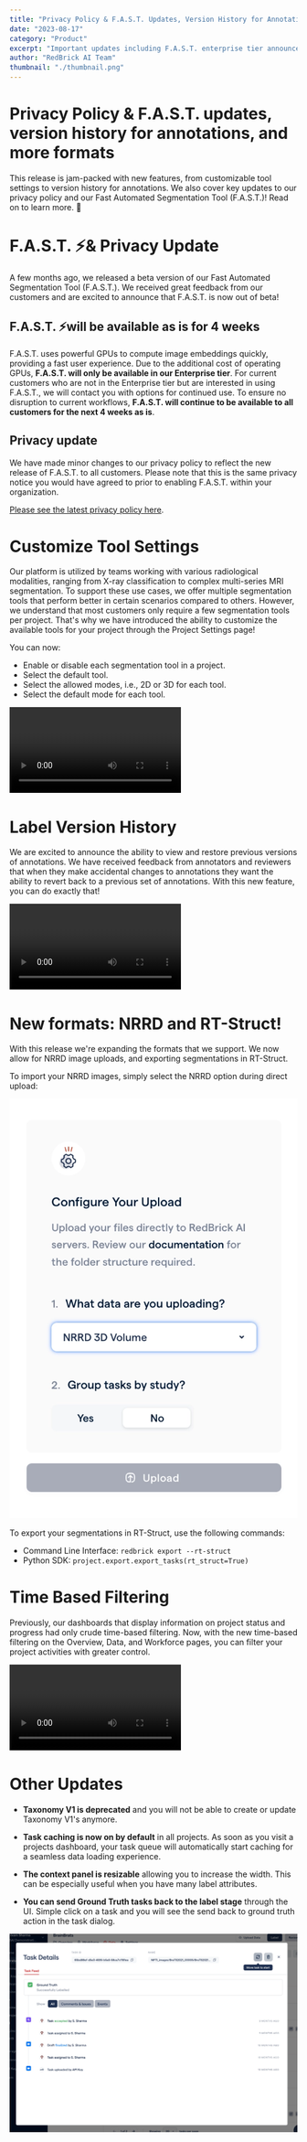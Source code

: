 ```yaml
---
title: "Privacy Policy & F.A.S.T. Updates, Version History for Annotations, and More Formats"
date: "2023-08-17"
category: "Product"
excerpt: "Important updates including F.A.S.T. enterprise tier announcement, customizable tool settings, label version history, new format support for NRRD and RT-Struct, and enhanced time-based filtering capabilities."
author: "RedBrick AI Team"
thumbnail: "./thumbnail.png"
---
```


# Privacy Policy & F.A.S.T. updates, version history for annotations, and more formats

This release is jam-packed with new features, from customizable tool settings to version history for annotations. We also cover key updates to our privacy policy and our Fast Automated Segmentation Tool (F.A.S.T.)! Read on to learn more. 🚀

# F.A.S.T. ⚡️& Privacy Update

A few months ago, we released a beta version of our Fast Automated Segmentation Tool (F.A.S.T.). We received great feedback from our customers and are excited to announce that F.A.S.T. is now out of beta!

## F.A.S.T. ⚡️will be available as is for 4 weeks

F.A.S.T. uses powerful GPUs to compute image embeddings quickly, providing a fast user experience. Due to the additional cost of operating GPUs, **F.A.S.T. will only be available in our Enterprise tier**. For current customers who are not in the Enterprise tier but are interested in using F.A.S.T., we will contact you with options for continued use. To ensure no disruption to current workflows, **F.A.S.T. will continue to be available to all customers for the next 4 weeks as is**.

## Privacy update

We have made minor changes to our privacy policy to reflect the new release of F.A.S.T. to all customers. Please note that this is the same privacy notice you would have agreed to prior to enabling F.A.S.T. within your organization.

[Please see the latest privacy policy here](https://redbrickai.com/policies/privacy.pdf).

# Customize Tool Settings

Our platform is utilized by teams working with various radiological modalities, ranging from X-ray classification to complex multi-series MRI segmentation. To support these use cases, we offer multiple segmentation tools that perform better in certain scenarios compared to others. However, we understand that most customers only require a few segmentation tools per project. That's why we have introduced the ability to customize the available tools for your project through the Project Settings page!

You can now:

- Enable or disable each segmentation tool in a project.
- Select the default tool.
- Select the allowed modes, i.e., 2D or 3D for each tool.
- Select the default mode for each tool.

![](./video1.webm)

# Label Version History

We are excited to announce the ability to view and restore previous versions of annotations. We have received feedback from annotators and reviewers that when they make accidental changes to annotations they want the ability to revert back to a previous set of annotations. With this new feature, you can do exactly that!

![](./video2.mp4)

# New formats: NRRD and RT-Struct!

With this release we're expanding the formats that we support. We now allow for NRRD image uploads, and exporting segmentations in RT-Struct.

To import your NRRD images, simply select the NRRD option during direct upload:

![](./image1.webp)

To export your segmentations in RT-Struct, use the following commands:

- Command Line Interface: `redbrick export --rt-struct`
- Python SDK: `project.export.export_tasks(rt_struct=True)`

# Time Based Filtering

Previously, our dashboards that display information on project status and progress had only crude time-based filtering. Now, with the new time-based filtering on the Overview, Data, and Workforce pages, you can filter your project activities with greater control.

![](./video3.webm)

# Other Updates

- **Taxonomy V1 is deprecated** and you will not be able to create or update Taxonomy V1's anymore.

- **Task caching is now on by default** in all projects. As soon as you visit a projects dashboard, your task queue will automatically start caching for a seamless data loading experience.

- **The context panel is resizable** allowing you to increase the width. This can be especially useful when you have many label attributes.

- **You can send Ground Truth tasks back to the label stage** through the UI. Simple click on a task and you will see the send back to ground truth action in the task dialog.

![](./image5.webp)
